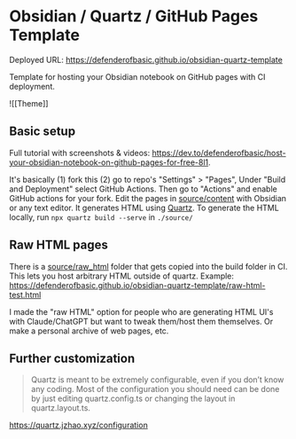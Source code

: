 # Obsidian / Quartz / GitHub Pages Template

Deployed URL: https://defenderofbasic.github.io/obsidian-quartz-template

Template for hosting your Obsidian notebook on GitHub pages with CI deployment. 

![[Theme]]
## Basic setup

Full tutorial with screenshots & videos: https://dev.to/defenderofbasic/host-your-obsidian-notebook-on-github-pages-for-free-8l1. 

It's basically (1) fork this (2) go to repo's "Settings" > "Pages", Under "Build and Deployment" select GitHub Actions. Then go to "Actions" and enable GitHub actions for your fork. Edit the pages in [source/content](./source/content) with Obsidian or any text editor. It generates HTML using [Quartz](https://github.com/jackyzha0/quartz). To generate the HTML locally, run `npx quartz build --serve` in `./source/`

## Raw HTML pages

There is a [source/raw_html](./source/raw_html) folder that gets copied into the build folder in CI. This lets you host arbitrary HTML outside of quartz. Example: https://defenderofbasic.github.io/obsidian-quartz-template/raw-html-test.html

I made the "raw HTML" option for people who are generating HTML UI's with Claude/ChatGPT but want to tweak them/host them themselves. Or make a personal archive of web pages, etc.

## Further customization

> Quartz is meant to be extremely configurable, even if you don’t know any coding. Most of the configuration you should need can be done by just editing quartz.config.ts or changing the layout in quartz.layout.ts.

https://quartz.jzhao.xyz/configuration
